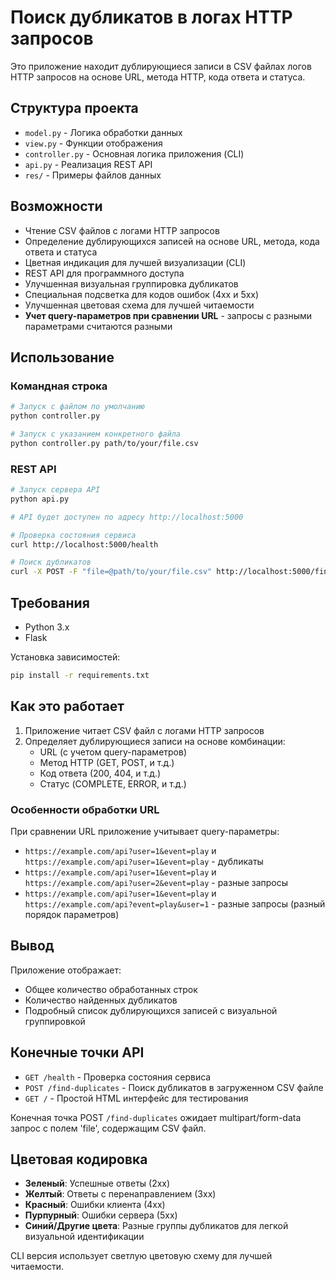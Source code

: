 # Поиск дубликатов в логах HTTP запросов

Это приложение находит дублирующиеся записи в CSV файлах логов HTTP запросов на основе URL, метода HTTP, кода ответа и статуса.

## Структура проекта

- `model.py` - Логика обработки данных
- `view.py` - Функции отображения
- `controller.py` - Основная логика приложения (CLI)
- `api.py` - Реализация REST API
- `res/` - Примеры файлов данных

## Возможности

- Чтение CSV файлов с логами HTTP запросов
- Определение дублирующихся записей на основе URL, метода, кода ответа и статуса
- Цветная индикация для лучшей визуализации (CLI)
- REST API для программного доступа
- Улучшенная визуальная группировка дубликатов
- Специальная подсветка для кодов ошибок (4xx и 5xx)
- Улучшенная цветовая схема для лучшей читаемости
- **Учет query-параметров при сравнении URL** - запросы с разными параметрами считаются разными

## Использование

### Командная строка

```bash
# Запуск с файлом по умолчанию
python controller.py

# Запуск с указанием конкретного файла
python controller.py path/to/your/file.csv
```

### REST API

```bash
# Запуск сервера API
python api.py

# API будет доступен по адресу http://localhost:5000

# Проверка состояния сервиса
curl http://localhost:5000/health

# Поиск дубликатов
curl -X POST -F "file=@path/to/your/file.csv" http://localhost:5000/find-duplicates
```

## Требования

- Python 3.x
- Flask

Установка зависимостей:
```bash
pip install -r requirements.txt
```

## Как это работает

1. Приложение читает CSV файл с логами HTTP запросов
2. Определяет дублирующиеся записи на основе комбинации:
   - URL (с учетом query-параметров)
   - Метод HTTP (GET, POST, и т.д.)
   - Код ответа (200, 404, и т.д.)
   - Статус (COMPLETE, ERROR, и т.д.)

### Особенности обработки URL

При сравнении URL приложение учитывает query-параметры:
- `https://example.com/api?user=1&event=play` и `https://example.com/api?user=1&event=play` - дубликаты
- `https://example.com/api?user=1&event=play` и `https://example.com/api?user=2&event=play` - разные запросы
- `https://example.com/api?user=1&event=play` и `https://example.com/api?event=play&user=1` - разные запросы (разный порядок параметров)

## Вывод

Приложение отображает:
- Общее количество обработанных строк
- Количество найденных дубликатов
- Подробный список дублирующихся записей с визуальной группировкой

## Конечные точки API

- `GET /health` - Проверка состояния сервиса
- `POST /find-duplicates` - Поиск дубликатов в загруженном CSV файле
- `GET /` - Простой HTML интерфейс для тестирования

Конечная точка POST `/find-duplicates` ожидает multipart/form-data запрос с полем 'file', содержащим CSV файл.

## Цветовая кодировка

- **Зеленый**: Успешные ответы (2xx)
- **Желтый**: Ответы с перенаправлением (3xx)
- **Красный**: Ошибки клиента (4xx)
- **Пурпурный**: Ошибки сервера (5xx)
- **Синий/Другие цвета**: Разные группы дубликатов для легкой визуальной идентификации

CLI версия использует светлую цветовую схему для лучшей читаемости.